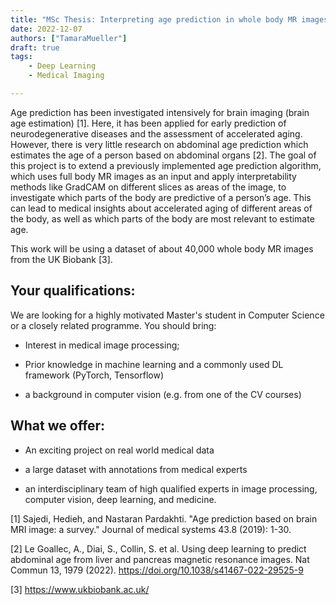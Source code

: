 ```yaml
---
title: "MSc Thesis: Interpreting age prediction in whole body MR images"
date: 2022-12-07
authors: ["TamaraMueller"]
draft: true
tags:
    - Deep Learning
    - Medical Imaging

---
```


Age prediction has been investigated intensively for brain imaging (brain age estimation) [1]. Here, it has been applied for early prediction of neurodegenerative diseases and the assessment of accelerated aging. However, there is very little research on abdominal age prediction which estimates the age of a person based on abdominal organs [2]. The goal of this project is to extend a previously implemented age prediction algorithm, which uses full body MR images as an input and apply interpretability methods like GradCAM on different slices as areas of the image, to investigate which parts of the body are predictive of a person’s age. This can lead to medical insights about accelerated aging of different areas of the body, as well as which parts of the body are most relevant to estimate age.

This work will be using a dataset of about 40,000 whole body MR images from the UK Biobank [3].


## Your qualifications:

We are looking for a highly motivated Master's student in Computer Science or a closely related programme. You should bring:

- Interest in medical image processing;

- Prior knowledge in machine learning and a commonly used DL framework (PyTorch, Tensorflow)

- a background in computer vision (e.g. from one of the CV courses)

## What we offer:

- An exciting project on real world medical data

- a large dataset with annotations from medical experts

- an interdisciplinary team of high qualified experts in image processing, computer vision, deep learning, and medicine.


[1] Sajedi, Hedieh, and Nastaran Pardakhti. "Age prediction based on brain MRI image: a survey." Journal of medical systems 43.8 (2019): 1-30.

[2] Le Goallec, A., Diai, S., Collin, S. et al. Using deep learning to predict abdominal age from liver and pancreas magnetic resonance images. Nat Commun 13, 1979 (2022). https://doi.org/10.1038/s41467-022-29525-9

[3] https://www.ukbiobank.ac.uk/

